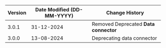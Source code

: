 | **Version** | **Date Modified (DD-MM-YYYY)** | **Change History**                                          |
|-------------|--------------------------------|-------------------------------------------------------------|
| 3.0.1       | 31-12-2024                     | Removed Deprecated **Data connector**                       |
| 3.0.0       | 13-08-2024                     | Deprecating data connector                                  |

